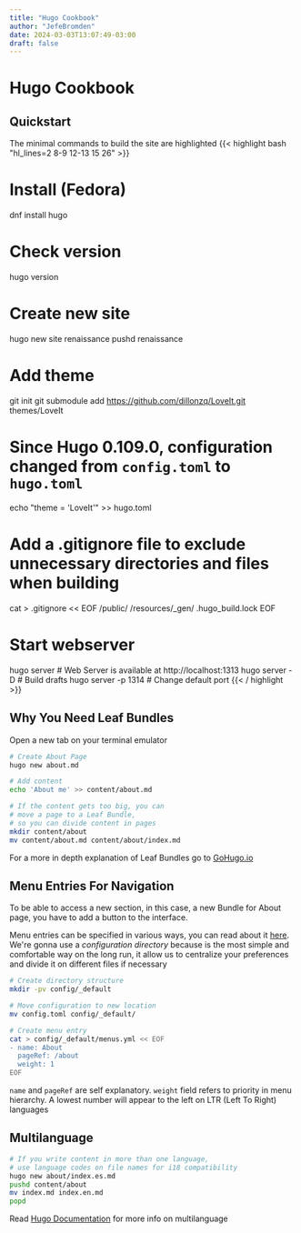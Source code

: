 ```yaml
---
title: "Hugo Cookbook"
author: "JefeBromden"
date: 2024-03-03T13:07:49-03:00
draft: false
---
```


# Hugo Cookbook
## Quickstart
The minimal commands to build the site are highlighted
{{< highlight bash "hl_lines=2 8-9 12-13 15 26" >}}
# Install (Fedora)
dnf install hugo

# Check version
hugo version

# Create new site
hugo new site renaissance
pushd renaissance

# Add theme
git init
git submodule add https://github.com/dillonzq/LoveIt.git themes/LoveIt
# Since Hugo 0.109.0, configuration changed from `config.toml` to `hugo.toml`
echo "theme = 'LoveIt'" >> hugo.toml

# Add a .gitignore file to exclude unnecessary directories and files when building 
cat > .gitignore << EOF
/public/
/resources/_gen/
.hugo_build.lock
EOF

# Start webserver
hugo server         # Web Server is available at http://localhost:1313
hugo server -D      # Build drafts
hugo server -p 1314 # Change default port
{{< / highlight >}}

## Why You Need Leaf Bundles
Open a new tab on your terminal emulator
```bash
# Create About Page
hugo new about.md

# Add content
echo 'About me' >> content/about.md

# If the content gets too big, you can
# move a page to a Leaf Bundle,
# so you can divide content in pages
mkdir content/about
mv content/about.md content/about/index.md
```
For a more in depth explanation of Leaf Bundles go to [GoHugo.io](https://gohugo.io/content-management/page-bundles/#leaf-bundles)

## Menu Entries For Navigation
To be able to access a new section, in this case, a new Bundle for About page, you have to add a button to the interface.

Menu entries can be specified in various ways, you can read about it [here](https://gohugo.io/content-management/multilingual/#menus). We're gonna use a *configuration directory* because is the most simple and comfortable way on the long run, it allow us to centralize your preferences and divide it on different files if necessary
```bash
# Create directory structure
mkdir -pv config/_default

# Move configuration to new location
mv config.toml config/_default/

# Create menu entry
cat > config/_default/menus.yml << EOF
- name: About
  pageRef: /about
  weight: 1
EOF
```
`name` and `pageRef` are self explanatory. `weight` field refers to priority in menu hierarchy. A lowest number will appear to the left on LTR (Left To Right) languages

## Multilanguage
```bash
# If you write content in more than one language,
# use language codes on file names for i18 compatibility
hugo new about/index.es.md
pushd content/about
mv index.md index.en.md
popd
```
Read [Hugo Documentation](https://gohugo.io/content-management/multilingual/#configure-languages) for more info on multilanguage
